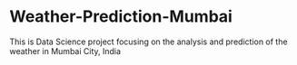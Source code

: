 # Weather-Prediction-Mumbai
This is Data Science project focusing on the analysis and prediction of the weather in Mumbai City, India
